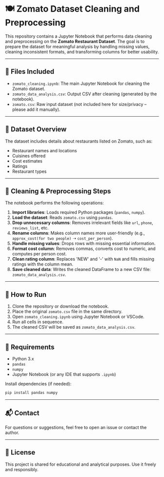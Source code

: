 # 🍽️ Zomato Dataset Cleaning and Preprocessing

This repository contains a Jupyter Notebook that performs data cleaning and preprocessing on the **Zomato Restaurant Dataset**. The goal is to prepare the dataset for meaningful analysis by handling missing values, cleaning inconsistent formats, and transforming columns for better usability.

---

## 📁 Files Included

- `zomato_cleaning.ipynb`: The main Jupyter Notebook for cleaning the Zomato dataset.
- `zomato_data_analysis.csv`: Output CSV after cleaning (generated by the notebook).
- `zomato.csv`: Raw input dataset (not included here for size/privacy – please add it manually).

---

## 🧾 Dataset Overview

The dataset includes details about restaurants listed on Zomato, such as:

- Restaurant names and locations
- Cuisines offered
- Cost estimates
- Ratings
- Restaurant types

---

## 🧼 Cleaning & Preprocessing Steps

The notebook performs the following operations:

1. **Import libraries**: Loads required Python packages (`pandas`, `numpy`).
2. **Load the dataset**: Reads `zomato.csv` using `pandas`.
3. **Drop unnecessary columns**: Removes irrelevant fields like `url`, `phone`, `reviews_list`, etc.
4. **Rename columns**: Makes column names more user-friendly (e.g., `approx_cost(for two people)` ➝ `cost_per_person`).
5. **Handle missing values**: Drops rows with missing essential information.
6. **Format cost column**: Removes commas, converts cost to numeric, and computes per person cost.
7. **Clean rating column**: Replaces 'NEW' and '-' with `NaN` and fills missing ratings with the column mean.
8. **Save cleaned data**: Writes the cleaned DataFrame to a new CSV file: `zomato_data_analysis.csv`.

---

## 🚀 How to Run

1. Clone the repository or download the notebook.
2. Place the original `zomato.csv` file in the same directory.
3. Open `zomato_cleaning.ipynb` using Jupyter Notebook or VSCode.
4. Run all cells in sequence.
5. The cleaned CSV will be saved as `zomato_data_analysis.csv`.

---

## 🔧 Requirements

- Python 3.x
- `pandas`
- `numpy`
- Jupyter Notebook (or any IDE that supports `.ipynb`)

Install dependencies (if needed):

```bash
pip install pandas numpy
```

---

## 📬 Contact

For questions or suggestions, feel free to open an issue or contact the author.

---

## 📜 License

This project is shared for educational and analytical purposes. Use it freely and responsibly.
